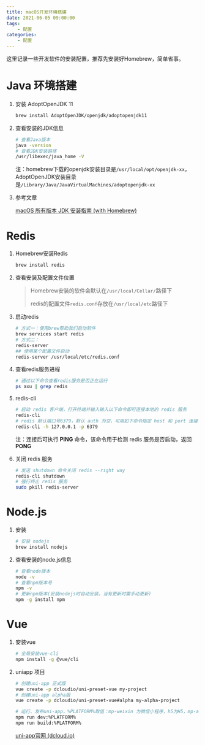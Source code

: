 ```yaml
---
title: macOS开发环境搭建
date: 2021-06-05 09:00:00
tags: 
    - 配置
categories:
    - 配置
---
```


这里记录一些开发软件的安装配置，推荐先安装好Homebrew，简单省事。

<!--more-->

# Java 环境搭建

1. 安装 AdoptOpenJDK 11
   
    ```bash
    brew install AdoptOpenJDK/openjdk/adoptopenjdk11
    ```

2. 查看安装的JDK信息

    ```bash
    # 查看Java版本
    java -version
    # 查看JDK安装路径
    /usr/libexec/java_home -V
    ```

    注：homebrew下载的openjdk安装目录是`/usr/local/opt/openjdk-xx`，AdoptOpenJDK安装目录是`/Library/Java/JavaVirtualMachines/adoptopenjdk-xx`

3. 参考文章

    [macOS 所有版本 JDK 安装指南 (with Homebrew)](https://www.cnblogs.com/imzhizi/p/macos-jdk-installation-homebrew.html)


# Redis

1. Homebrew安装Redis

   ```bash
   brew install redis
   ```

2. 查看安装及配置文件位置

   > Homebrew安装的软件会默认在`/usr/local/Cellar/`路径下
   >
   > redis的配置文件`redis.conf`存放在`/usr/local/etc`路径下

3. 启动redis

   ```bash
   # 方式一：使用brew帮助我们启动软件
   brew services start redis
   # 方式二：
   redis-server
   ## 使用某个配置文件启动
   redis-server /usr/local/etc/redis.conf
   ```

4. 查看redis服务进程

   ```bash
   # 通过以下命令查看redis服务是否正在运行
   ps axu | grep redis
   ```

5. redis-cli

   ```bash
   # 启动 redis 客户端，打开终端并输入输入以下命令即可连接本地的 redis 服务
   redis-cli
   # redis 默认端口号6379，默认 auth 为空，可用如下命令指定 host 和 port 连接 redis
   redis-cli -h 127.0.0.1 -p 6379
   ```

   注：连接后可执行 **PING** 命令，该命令用于检测 redis 服务是否启动，返回 **PONG**

6. 关闭 redis 服务

   ```bash
   # 发送 shutdown 命令关闭 redis --right way
   redis-cli shutdown
   # 强行终止 redis 服务
   sudo pkill redis-server
   ```


# Node.js

1. 安装

    ```bash
    # 安装 nodejs
    brew install nodejs
    ```

2. 查看安装的node.js信息

    ```bash
    # 查看node版本
    node -v
    # 查看npm版本号
    npm -v
    # 更新npm版本(安装nodejs时自动安装，当有更新时需手动更新)
    npm -g install npm
    ```

# Vue

1. 安装vue

    ```bash
    # 全局安装vue-cli
    npm install -g @vue/cli
    ```

2. uniapp 项目
   
    ```bash
    # 创建uni-app 正式版
    vue create -p dcloudio/uni-preset-vue my-project
    # 创建uni-app alpha版
    vue create -p dcloudio/uni-preset-vue#alpha my-alpha-project

    # 运行、发布uni-app，%PLATFORM%取值：mp-weixin 为微信小程序，h5为H5，mp-alipay为支付宝小程序，更多请见官网
    npm run dev:%PLATFORM%
    npm run build:%PLATFORM%
    ```

    [uni-app官网 (dcloud.io)](https://uniapp.dcloud.io)